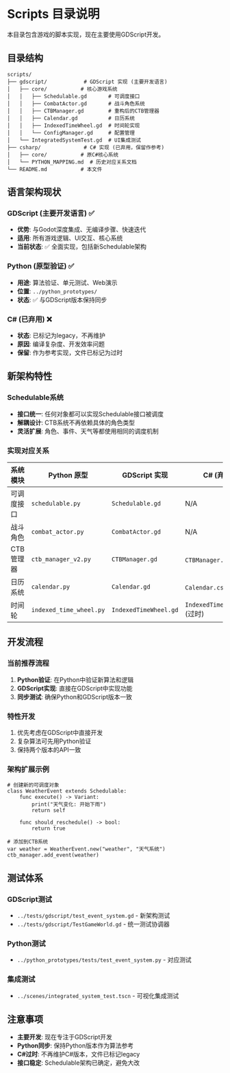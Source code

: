 # Scripts 目录说明

本目录包含游戏的脚本实现，现在主要使用GDScript开发。

## 目录结构

```
scripts/
├── gdscript/            # GDScript 实现 (主要开发语言)
│   ├── core/           # 核心游戏系统
│   │   ├── Schedulable.gd       # 可调度接口
│   │   ├── CombatActor.gd       # 战斗角色系统
│   │   ├── CTBManager.gd        # 重构后的CTB管理器
│   │   ├── Calendar.gd          # 日历系统
│   │   ├── IndexedTimeWheel.gd  # 时间轮实现
│   │   └── ConfigManager.gd     # 配置管理
│   └── IntegratedSystemTest.gd  # UI集成测试
├── csharp/              # C# 实现 (已弃用，保留作参考)
│   ├── core/           # 原C#核心系统
│   └── PYTHON_MAPPING.md  # 历史对应关系文档
└── README.md           # 本文件
```

## 语言架构现状

### GDScript (主要开发语言) ✅
- **优势**: 与Godot深度集成、无编译步骤、快速迭代
- **适用**: 所有游戏逻辑、UI交互、核心系统
- **当前状态**: ✅ 全面实现，包括新Schedulable架构

### Python (原型验证) ✅
- **用途**: 算法验证、单元测试、Web演示
- **位置**: `../python_prototypes/`
- **状态**: ✅ 与GDScript版本保持同步

### C# (已弃用) ❌
- **状态**: 已标记为legacy，不再维护
- **原因**: 编译复杂度、开发效率问题
- **保留**: 作为参考实现，文件已标记为过时

## 新架构特性

### Schedulable系统
- **接口统一**: 任何对象都可以实现Schedulable接口被调度
- **解耦设计**: CTB系统不再依赖具体的角色类型
- **灵活扩展**: 角色、事件、天气等都使用相同的调度机制

### 实现对应关系

| 系统模块 | Python 原型 | GDScript 实现 | C# (弃用) |
|----------|-------------|---------------|-----------|
| 可调度接口 | `schedulable.py` | `Schedulable.gd` | N/A |
| 战斗角色 | `combat_actor.py` | `CombatActor.gd` | N/A |
| CTB管理器 | `ctb_manager_v2.py` | `CTBManager.gd` | `CTBManager.cs` (过时) |
| 日历系统 | `calendar.py` | `Calendar.gd` | `Calendar.cs` (过时) |
| 时间轮 | `indexed_time_wheel.py` | `IndexedTimeWheel.gd` | `IndexedTimeWheel.cs` (过时) |

## 开发流程

### 当前推荐流程
1. **Python验证**: 在Python中验证新算法和逻辑
2. **GDScript实现**: 直接在GDScript中实现功能
3. **同步测试**: 确保Python和GDScript版本一致

### 特性开发
1. 优先考虑在GDScript中直接开发
2. 复杂算法可先用Python验证
3. 保持两个版本的API一致

### 架构扩展示例
```gdscript
# 创建新的可调度对象
class WeatherEvent extends Schedulable:
    func execute() -> Variant:
        print("天气变化: 开始下雨")
        return self

    func should_reschedule() -> bool:
        return true

# 添加到CTB系统
var weather = WeatherEvent.new("weather", "天气系统")
ctb_manager.add_event(weather)
```

## 测试体系

### GDScript测试
- `../tests/gdscript/test_event_system.gd` - 新架构测试
- `../tests/gdscript/TestGameWorld.gd` - 统一测试协调器

### Python测试
- `../python_prototypes/tests/test_event_system.py` - 对应测试

### 集成测试
- `../scenes/integrated_system_test.tscn` - 可视化集成测试

## 注意事项

- **主要开发**: 现在专注于GDScript开发
- **Python同步**: 保持Python版本作为算法参考
- **C#过时**: 不再维护C#版本，文件已标记legacy
- **接口稳定**: Schedulable架构已确定，避免大改